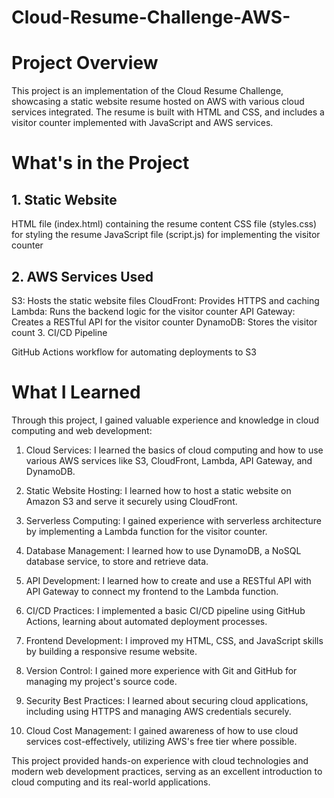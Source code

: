 # Cloud-Resume-Challenge-AWS-
# Project Overview
This project is an implementation of the Cloud Resume Challenge, showcasing a static website resume hosted on AWS with various cloud services integrated. The resume is built with HTML and CSS, and includes a visitor counter implemented with JavaScript and AWS services.

# What's in the Project
## 1. Static Website

  HTML file (index.html) containing the resume content
  CSS file (styles.css) for styling the resume
  JavaScript file (script.js) for implementing the visitor counter
## 2. AWS Services Used

  S3: Hosts the static website files
  CloudFront: Provides HTTPS and caching
  Lambda: Runs the backend logic for the visitor counter
  API Gateway: Creates a RESTful API for the visitor counter
  DynamoDB: Stores the visitor count
3. CI/CD Pipeline

  GitHub Actions workflow for automating deployments to S3
# What I Learned
Through this project, I gained valuable experience and knowledge in cloud computing and web development:

  1. Cloud Services: I learned the basics of cloud computing and how to use various AWS services like S3,     CloudFront, Lambda, API Gateway, and DynamoDB.

  2. Static Website Hosting: I learned how to host a static website on Amazon S3 and serve it securely using CloudFront.

  3. Serverless Computing: I gained experience with serverless architecture by implementing a Lambda function for the visitor counter.

  4. Database Management: I learned how to use DynamoDB, a NoSQL database service, to store and retrieve data.

  5. API Development: I learned how to create and use a RESTful API with API Gateway to connect my frontend to the Lambda function.

  6. CI/CD Practices: I implemented a basic CI/CD pipeline using GitHub Actions, learning about automated deployment processes.

  7. Frontend Development: I improved my HTML, CSS, and JavaScript skills by building a responsive resume website.

  8. Version Control: I gained more experience with Git and GitHub for managing my project's source code.

  9. Security Best Practices: I learned about securing cloud applications, including using HTTPS and managing AWS credentials securely.

  10. Cloud Cost Management: I gained awareness of how to use cloud services cost-effectively, utilizing AWS's free tier where possible.

This project provided hands-on experience with cloud technologies and modern web development practices, serving as an excellent introduction to cloud computing and its real-world applications.
